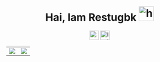 <h1 align="center">Hai, Iam Restugbk <img src="https://user-images.githubusercontent.com/1303154/88677602-1635ba80-d120-11ea-84d8-d263ba5fc3c0.gif" width="40px" alt="hi"></h1>

<p align="center">
    <a href="https://t.me/restufadhilah"><img src="https://img.shields.io/badge/Telegram-%23E4405F.svg?&style=flat-square&logo=telegram&logoColor=white" height=25></a>
    <a href="https://www.instagram.com/i_technologi"><img src="https://img.shields.io/badge/Instagram-%23E4405F.svg?&style=flat-square&logo=instagram&logoColor=white" alt="Instagram" height=25></a>
</p>

<table>
    <tr>
        <td>
            <a href="#">
                <img src="https://github-readme-stats.vercel.app/api?username=restugbk&&show_icons=true&theme=graywhite&count_private=true&hide_border=true&include_all_commits=true&custom_title=Statistics&icon_color=aaaaaa" />
            </a>
        </td>
        <td>
            <a href="#">
                <img src="https://github-readme-stats.vercel.app/api/top-langs/?username=restugbk&theme=graywhite&hide=css%2Chtml&layout=compact&langs_count=10&hide_border=true&card_width=445" />
            </a>
        </td>
    </tr>
</table>

<p align="center">
    <a href="https://wa.me/6285281822916"><img src="https://img.shields.io/badge/Contact Me!-%808080.svg?&style=flat-square&logo=Whatsapp&logoColor=white" alt="Whatsapp" height="25></a>
</p>
